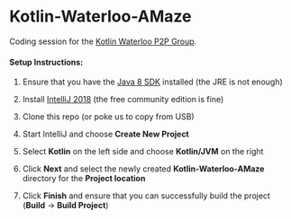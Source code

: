 # Kotlin-Waterloo-AMaze
Coding session for the [Kotlin Waterloo P2P Group].

#### Setup Instructions:
1. Ensure that you have the [Java 8 SDK] installed (the JRE is not enough)
2. Install [IntelliJ 2018] (the free community edition is fine)
3. Clone this repo (or poke us to copy from USB)
4. Start IntelliJ and choose **Create New Project**
5. Select **Kotlin** on the left side and choose **Kotlin/JVM** on the right
6. Click **Next** and select the newly created **Kotlin-Waterloo-AMaze** directory for the **Project location**
7. Click **Finish** and ensure that you can successfully build the project (**Build** -> **Build Project**)


   [Kotlin Waterloo P2P Group]: https://www.meetup.com/Kotlin-Waterloo-P2P/
   [Java 8 SDK]: https://www.oracle.com/technetwork/java/javase/downloads/jdk8-downloads-2133151.html
   [IntelliJ 2018]: https://www.jetbrains.com/idea/
   
